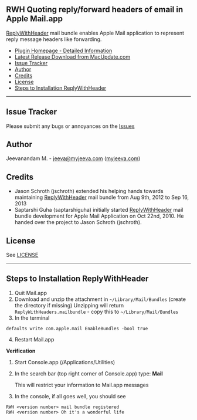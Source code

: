 RWH Quoting reply/forward headers of email in Apple Mail.app
------------------------------------------
[ReplyWithHeader][2] mail bundle enables Apple Mail application to represent reply message headers like forwarding.

* [Plugin Homepage - Detailed Information][2]
* [Latest Release Download from MacUpdate.com][5]
* [Issue Tracker](#issue-tracker)
* [Author](#author)
* [Credits](#credits)
* [License](#license)
* [Steps to Installation ReplyWithHeader](#steps-to-installation-replywithheader)

* * *

Issue Tracker
-------------
Please submit any bugs or annoyances on the [Issues][3]

Author
------
Jeevanandam M. - jeeva@myjeeva.com ([myjeeva.com][1])

Credits
-------
* Jason Schroth (jschroth) extended his helping hands towards maintaining [ReplyWithHeader][2] mail bundle from Aug 9th, 2012 to Sep 16, 2013
* Saptarshi Guha (saptarshiguha) initially started [ReplyWithHeader][2] mail bundle development for Apple Mail Application on Oct 22nd, 2010. He handed over the project to Jason Schroth (jschroth).

License
-------
See [LICENSE][4]

* * *

Steps to Installation ReplyWithHeader
-------------------------------------

1. Quit Mail.app
2. Download and unzip the attachment in `~/Library/Mail/Bundles` (create the directory if missing)
   Unzipping will return `ReplyWithHeaders.mailbundle` - copy this to `~/Library/Mail/Bundles`
3. In the terminal
<pre><code>defaults write com.apple.mail EnableBundles -bool true</pre></code>

4. Restart Mail.app

**Verification**

1. Start Console.app (/Applications/Utilities)

2. In the search bar (top right corner of Console.app) type: **Mail**

   This will restrict your information to Mail.app messages

3. In the console, if all goes well, you should see
<pre><code>RWH &lt;version number> mail bundle registered
RWH &lt;version number> Oh it's a wonderful life</pre></code>

[1]: http://myjeeva.com
[2]: http://myjeeva.com/replywithheader
[3]: https://github.com/jeevatkm/ReplyWithHeaders/issues
[4]: https://github.com/jeevatkm/ReplyWithHeaders/blob/master/ReplyWithHeader/LICENSE
[5]: https://www.macupdate.com/app/mac/49256/replywithheader
